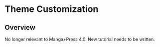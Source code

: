 # Theme Customization

## Overview

No longer relevant to Manga+Press 4.0. New tutorial needs to be written.
